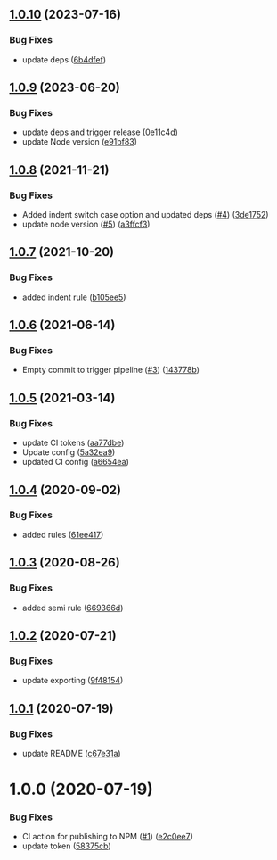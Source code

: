 ## [1.0.10](https://github.com/room-js/eslint-config-ts/compare/v1.0.9...v1.0.10) (2023-07-16)


### Bug Fixes

* update deps ([6b4dfef](https://github.com/room-js/eslint-config-ts/commit/6b4dfef355604fdf86e34d8c8ab6d35a41630d3d))

## [1.0.9](https://github.com/room-js/eslint-config-ts/compare/v1.0.8...v1.0.9) (2023-06-20)


### Bug Fixes

* update deps and trigger release ([0e11c4d](https://github.com/room-js/eslint-config-ts/commit/0e11c4dfc0128c886ca484250ad4182fb8b19ea7))
* update Node version ([e91bf83](https://github.com/room-js/eslint-config-ts/commit/e91bf83ff7cd15dbc4eded1c4faf2f783ba7f924))

## [1.0.8](https://github.com/room-js/eslint-config-ts/compare/v1.0.7...v1.0.8) (2021-11-21)


### Bug Fixes

* Added indent switch case option and updated deps ([#4](https://github.com/room-js/eslint-config-ts/issues/4)) ([3de1752](https://github.com/room-js/eslint-config-ts/commit/3de1752deef547f3d33ec3fc2f1e6dba8a2d5b88))
* update node version ([#5](https://github.com/room-js/eslint-config-ts/issues/5)) ([a3ffcf3](https://github.com/room-js/eslint-config-ts/commit/a3ffcf3b1612edca853c0ae89ebe7332a63d236c))

## [1.0.7](https://github.com/room-js/eslint-config-ts/compare/v1.0.6...v1.0.7) (2021-10-20)


### Bug Fixes

* added indent rule ([b105ee5](https://github.com/room-js/eslint-config-ts/commit/b105ee530fbab473d56c98c00b3f482223af167b))

## [1.0.6](https://github.com/room-js/eslint-config-ts/compare/v1.0.5...v1.0.6) (2021-06-14)


### Bug Fixes

* Empty commit to trigger pipeline ([#3](https://github.com/room-js/eslint-config-ts/issues/3)) ([143778b](https://github.com/room-js/eslint-config-ts/commit/143778b125c774b02ad4d4bbc3b8cb88c3333884))

## [1.0.5](https://github.com/room-js/eslint-config-ts/compare/v1.0.4...v1.0.5) (2021-03-14)


### Bug Fixes

* update CI tokens ([aa77dbe](https://github.com/room-js/eslint-config-ts/commit/aa77dbe3f191e398d6a78c688dfd11f2a58880de))
* Update config ([5a32ea9](https://github.com/room-js/eslint-config-ts/commit/5a32ea9f1a9b1669f0de1327e5a9438ce7d44c23))
* updated CI config ([a6654ea](https://github.com/room-js/eslint-config-ts/commit/a6654ea8bbd1c48cea0830e52b2e2f7e3964cd53))

## [1.0.4](https://github.com/room-js/eslint-config-ts/compare/v1.0.3...v1.0.4) (2020-09-02)


### Bug Fixes

* added rules ([61ee417](https://github.com/room-js/eslint-config-ts/commit/61ee417794f72a0aeb8beb2ae2ce1cdecda8be98))

## [1.0.3](https://github.com/room-js/eslint-config-ts/compare/v1.0.2...v1.0.3) (2020-08-26)


### Bug Fixes

* added semi rule ([669366d](https://github.com/room-js/eslint-config-ts/commit/669366d384c0788fe8ff5f87cf4f328a8a4dfe13))

## [1.0.2](https://github.com/room-js/eslint-config-ts/compare/v1.0.1...v1.0.2) (2020-07-21)


### Bug Fixes

* update exporting ([9f48154](https://github.com/room-js/eslint-config-ts/commit/9f4815451837dde3af52c3f3006b7d8aaba2f860))

## [1.0.1](https://github.com/room-js/eslint-config-ts/compare/v1.0.0...v1.0.1) (2020-07-19)


### Bug Fixes

* update README ([c67e31a](https://github.com/room-js/eslint-config-ts/commit/c67e31a3b642ba2211d43192dfde2b952fafdf33))

# 1.0.0 (2020-07-19)


### Bug Fixes

* CI action for publishing to NPM ([#1](https://github.com/room-js/eslint-config-ts/issues/1)) ([e2c0ee7](https://github.com/room-js/eslint-config-ts/commit/e2c0ee71216eb1ea2483f21abfcab2c3d3332ae4))
* update token ([58375cb](https://github.com/room-js/eslint-config-ts/commit/58375cb8d658db862a2c594d0d91e9a52286cfff))
